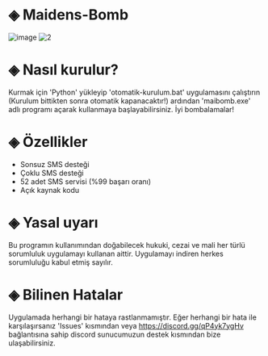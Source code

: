# ◈ Maidens-Bomb

![image](https://user-images.githubusercontent.com/48116924/226446340-b1e4f256-c902-4ce6-82ce-1255b2c3e006.png)
![2](https://user-images.githubusercontent.com/48116924/226446388-aeebeacd-1856-46e5-9e39-9b440a4a0548.png)

# ◈ Nasıl kurulur?
Kurmak için 'Python' yükleyip 'otomatik-kurulum.bat' uygulamasını çalıştırın (Kurulum bittikten sonra otomatik kapanacaktır!) ardından 'maibomb.exe' adlı programı açarak kullanmaya başlayabilirsiniz. İyi bombalamalar!

# ◈ Özellikler
- Sonsuz SMS desteği
- Çoklu SMS desteği 
- 52 adet SMS servisi (%99 başarı oranı)
- Açık kaynak kodu

# ◈ Yasal uyarı
Bu programın kullanımından doğabilecek hukuki, cezai ve mali her türlü sorumluluk uygulamayı kullanan aittir. Uygulamayı indiren herkes sorumluluğu kabul etmiş sayılır.

# ◈ Bilinen Hatalar
Uygulamada herhangi bir hataya rastlanmamıştır. Eğer herhangi bir hata ile karşılaşırsanız 'Issues' kısmından veya https://discord.gg/qP4yk7ygHv bağlantısına sahip discord sunucumuzun destek kısmından bize ulaşabilirsiniz.
